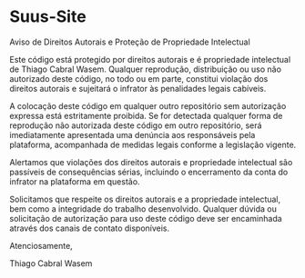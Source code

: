 # Suus-Site

Aviso de Direitos Autorais e Proteção de Propriedade Intelectual

Este código está protegido por direitos autorais e é propriedade intelectual de Thiago Cabral Wasem. Qualquer reprodução, distribuição ou uso não autorizado deste código, no todo ou em parte, constitui violação dos direitos autorais e sujeitará o infrator às penalidades legais cabíveis.

A colocação deste código em qualquer outro repositório sem autorização expressa está estritamente proibida. Se for detectada qualquer forma de reprodução não autorizada deste código em outro repositório, será imediatamente apresentada uma denúncia aos responsáveis pela plataforma, acompanhada de medidas legais conforme a legislação vigente.

Alertamos que violações dos direitos autorais e propriedade intelectual são passíveis de consequências sérias, incluindo o encerramento da conta do infrator na plataforma em questão.

Solicitamos que respeite os direitos autorais e a propriedade intelectual, bem como a integridade do trabalho desenvolvido. Qualquer dúvida ou solicitação de autorização para uso deste código deve ser encaminhada através dos canais de contato disponíveis.

Atenciosamente,

Thiago Cabral Wasem



